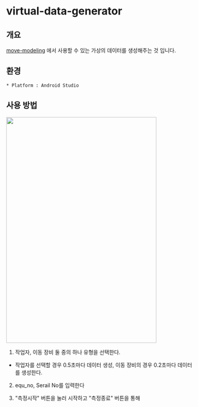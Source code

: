 # virtual-data-generator
## 개요
[move-modeling](https://github.com/tkfdkskarl56/move-modeling) 에서 사용할 수 있는 가상의 데이터를 생성해주는 것 입니다.

## 환경
```
* Platform : Android Studio
```

## 사용 방법
<img src="https://user-images.githubusercontent.com/68494227/176124622-64c2f279-17c2-470b-91cb-9323d512f12c.png"  width="400" height="600"/>

1. 작업자, 이동 장비 둘 중의 하나 유형을 선택한다.
* 작업자를 선택할 경우 0.5초마다 데이터 생성, 이동 장비의 경우 0.2초마다 데이터를 생성한다.

2. equ_no, Serail No를 입력한다

3. "측정시작" 버튼을 눌러 시작하고 "측정종료" 버튼을 통해 




